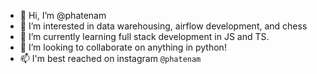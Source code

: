- 👋 Hi, I’m @phatenam
- 👀 I’m interested in data warehousing, airflow development, and chess
- 🌱 I’m currently learning full stack development in JS and TS.
- 💞️ I’m looking to collaborate on anything in python!
- 📫 I'm best reached on instagram `@phatenam`

<!---
phatenam/phatenam is a ✨ special ✨ repository because its `README.md` (this file) appears on your GitHub profile.
You can click the Preview link to take a look at your changes.
--->
